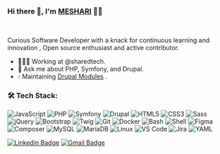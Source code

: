 ### Hi there 👋, I'm [MESHARI](https://github.com/mesharideb) 👨‍💻



<br/>

<p>
Curious Software Developer with a knack for continuous learning and innovation  , Open source enthusiast and active contributor. 
</p>


- 👨🏽‍💻 Working at @sharedtech.
- 💬 Ask me about PHP, Symfony, and Drupal.
- 💧 Maintaining [Drupal Modules](https://www.drupal.org/u/mesharideb) .

### 🛠️ Tech Stack:

![JavaScript](https://img.shields.io/badge/-JavaScript-black?style=flat-square&logo=javascript)
![PHP](https://img.shields.io/badge/-PHP-black?style=flat-square&logo=php)
![Symfony](https://img.shields.io/badge/-Symfony-black?style=flat-square&logo=symfony)
![Drupal](https://img.shields.io/badge/-Drupal-black?style=flat-square&logo=drupal)
![HTML5](https://img.shields.io/badge/-HTML5-black?style=flat-square&logo=html5&logoColor=white)
![CSS3](https://img.shields.io/badge/-CSS3-black?style=flat-square&logo=css3)
![Sass](https://img.shields.io/badge/-Sass-black?style=flat-square&logo=sass)
![jQuery](https://img.shields.io/badge/-jQuery-black?style=flat-square&logo=jquery)
![Bootstrap](https://img.shields.io/badge/-Bootstrap-black?style=flat-square&logo=bootstrap)
![Twig](https://img.shields.io/badge/-Twig-black?style=flat-square&logo=twig)
![Git](https://img.shields.io/badge/-Git-black?style=flat-square&logo=git)
![Docker](https://img.shields.io/badge/-Docker-black?style=flat-square&logo=docker)
![Bash](https://img.shields.io/badge/-Bash-black?style=flat-square&logo=gnu-bash)
![Shell](https://img.shields.io/badge/-Shell-black?style=flat-square&logo=powershell)
![Figma](https://img.shields.io/badge/-Figma-black?style=flat-square&logo=figma)
![Composer](https://img.shields.io/badge/-Composer-black?style=flat-square&logo=composer)
![MySQL](https://img.shields.io/badge/-MySQL-black?style=flat-square&logo=mysql)
![MariaDB](https://img.shields.io/badge/-MariaDB-black?style=flat-square&logo=mariadb)
![Linux](https://img.shields.io/badge/-Linux-black?style=flat-square&logo=linux)
![VS Code](https://img.shields.io/badge/-VS_Code-black?style=flat-square&logo=visual-studio-code)
![Jira](https://img.shields.io/badge/-Jira-black?style=flat-square&logo=jira)
![YAML](https://img.shields.io/badge/-YAML-black?style=flat-square&logo=yaml)

[![Linkedin Badge](https://img.shields.io/badge/-Meshari-blue?style=flat-square&logo=Linkedin&logoColor=white&link=https://www.linkedin.com/in/meshari-aldebas-b91b91169/)](https://www.linkedin.com/in/meshari-aldebas-b91b91169/)
[![Gmail Badge](https://img.shields.io/badge/-Email-c14438?style=flat-square&logo=Gmail&logoColor=white&link=mailto:meshari@adebas.net)](mailto:meshari@adebas.net)
